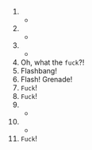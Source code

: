 1. -
2. -
3. -
4. Oh, what the `fuck`?!
5. Flashbang!
6. Flash! Grenade!
7. `Fuck`!
8. `Fuck`!
9. -
10. -
11. `Fuck`!